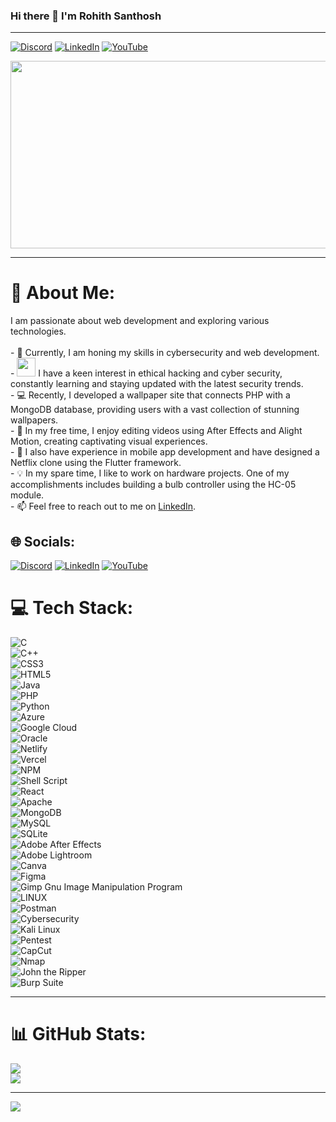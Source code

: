 ### Hi there 👋 I'm Rohith Santhosh
---
[![Discord](https://img.shields.io/badge/Discord-%237289DA.svg?logo=discord&logoColor=white)](https://discord.gg/6KPxbq7U) [![LinkedIn](https://img.shields.io/badge/LinkedIn-%230077B5.svg?logo=linkedin&logoColor=white)](https://www.linkedin.com/in/rohith-santhosh/) [![YouTube](https://img.shields.io/badge/YouTube-%23FF0000.svg?logo=YouTube&logoColor=white)](https://youtube.com/@amber_beatz) 
<div align="center">
  <img src="https://media.tenor.com/54mjjpuowCgAAAAC/ninjala-jane.gif" width="800" height="300"/>
</div>

---

# 💫 About Me:
I am passionate about web development and exploring various technologies.<br><br>- 🔭 Currently, I am honing my skills in cybersecurity and web development.<br>- <img src="https://media.giphy.com/media/WUlplcMpOCEmTGBtBW/giphy.gif" width="30"> I have a keen interest in ethical hacking and cyber security, constantly learning and staying updated with the latest security trends. <br>- 💻 Recently, I developed a wallpaper site that connects PHP with a MongoDB database, providing users with a vast collection of stunning wallpapers.<br>- 🎥 In my free time, I enjoy editing videos using After Effects and Alight Motion, creating captivating visual experiences.<br>- 📱 I also have experience in mobile app development and have designed a Netflix clone using the Flutter framework.<br>- 💡 In my spare time, I like to work on hardware projects. One of my accomplishments includes building a bulb controller using the HC-05 module.<br>- 📫 Feel free to reach out to me on [LinkedIn](https://www.linkedin.com/in/rohith-santhosh/).


## 🌐 Socials:
[![Discord](https://img.shields.io/badge/Discord-%237289DA.svg?logo=discord&logoColor=white)](https://discord.gg/6KPxbq7U) [![LinkedIn](https://img.shields.io/badge/LinkedIn-%230077B5.svg?logo=linkedin&logoColor=white)](https://www.linkedin.com/in/rohith-santhosh/) [![YouTube](https://img.shields.io/badge/YouTube-%23FF0000.svg?logo=YouTube&logoColor=white)](https://youtube.com/@amber_beatz) 



# 💻 Tech Stack:
![C](https://img.shields.io/badge/c-%2300599C.svg?style=flat-square&logo=c&logoColor=white)  
![C++](https://img.shields.io/badge/c++-%2300599C.svg?style=flat-square&logo=c%2B%2B&logoColor=white)  
![CSS3](https://img.shields.io/badge/css3-%231572B6.svg?style=flat-square&logo=css3&logoColor=white)  
![HTML5](https://img.shields.io/badge/html5-%23E34F26.svg?style=flat-square&logo=html5&logoColor=white)  
![Java](https://img.shields.io/badge/java-%23ED8B00.svg?style=flat-square&logo=java&logoColor=white)  
![PHP](https://img.shields.io/badge/php-%23777BB4.svg?style=flat-square&logo=php&logoColor=white)  
![Python](https://img.shields.io/badge/python-3670A0?style=flat-square&logo=python&logoColor=ffdd54)  
![Azure](https://img.shields.io/badge/azure-%230072C6.svg?style=flat-square&logo=azure-devops&logoColor=white)  
![Google Cloud](https://img.shields.io/badge/Google%20Cloud-%234285F4.svg?style=flat-square&logo=google-cloud&logoColor=white)  
![Oracle](https://img.shields.io/badge/Oracle-F80000?style=flat-square&logo=oracle&logoColor=white)  
![Netlify](https://img.shields.io/badge/netlify-%23000000.svg?style=flat-square&logo=netlify&logoColor=#00C7B7)  
![Vercel](https://img.shields.io/badge/vercel-%23000000.svg?style=flat-square&logo=vercel&logoColor=white)  
![NPM](https://img.shields.io/badge/NPM-%23000000.svg?style=flat-square&logo=npm&logoColor=white)  
![Shell Script](https://img.shields.io/badge/shell_script-%23121011.svg?style=flat-square&logo=gnu-bash&logoColor=white)  
![React](https://img.shields.io/badge/react-%2320232a.svg?style=flat-square&logo=react&logoColor=%2361DAFB)  
![Apache](https://img.shields.io/badge/apache-%23D42029.svg?style=flat-square&logo=apache&logoColor=white)  
![MongoDB](https://img.shields.io/badge/MongoDB-%234ea94b.svg?style=flat-square&logo=mongodb&logoColor=white)  
![MySQL](https://img.shields.io/badge/mysql-%2300f.svg?style=flat-square&logo=mysql&logoColor=white)  
![SQLite](https://img.shields.io/badge/sqlite-%2307405e.svg?style=flat-square&logo=sqlite&logoColor=white)  
![Adobe After Effects](https://img.shields.io/badge/Adobe%20After%20Effects-9999FF.svg?style=flat-square&logo=Adobe%20After%20Effects&logoColor=white)  
![Adobe Lightroom](https://img.shields.io/badge/Adobe%20Lightroom-31A8FF.svg?style=flat-square&logo=Adobe%20Lightroom&logoColor=white)  
![Canva](https://img.shields.io/badge/Canva-%2300C4CC.svg?style=flat-square&logo=Canva&logoColor=white)  
![Figma](https://img.shields.io/badge/figma-%23F24E1E.svg?style=flat-square&logo=figma&logoColor=white)  
![Gimp Gnu Image Manipulation Program](https://img.shields.io/badge/Gimp-657D8B?style=flat-square&logo=gimp&logoColor=FFFFFF)  
![LINUX](https://img.shields.io/badge/Linux-FCC624?style=flat-square&logo=linux&logoColor=black)  
![Postman](https://img.shields.io/badge/Postman-FF6C37?style=flat-square&logo=postman&logoColor=white)  
![Cybersecurity](https://img.shields.io/badge/cybersecurity-%23000000.svg?style=flat-square&logo=hackthebox&logoColor=white)  
![Kali Linux](https://img.shields.io/badge/Kali_Linux-%23555857.svg?style=flat-square&logo=kalilinux&logoColor=white)  
![Pentest](https://img.shields.io/badge/Pentest-%23FF5733.svg?style=flat-square&logo=redhat&logoColor=white)  
![CapCut](https://img.shields.io/badge/CapCut-%23000000.svg?style=flat-square&logo=tiktok&logoColor=white)  
![Nmap](https://img.shields.io/badge/Nmap-%23238b45.svg?style=flat-square&logo=nodedotjs&logoColor=white)  
![John the Ripper](https://img.shields.io/badge/John_the_Ripper-%23FFD700.svg?style=flat-square&logo=security&logoColor=black)  
![Burp Suite](https://img.shields.io/badge/Burp_Suite-%23FF8800.svg?style=flat-square&logo=jetbrains&logoColor=white)


---
# 📊 GitHub Stats:
![](https://github-readme-streak-stats.herokuapp.com/?user=Rohith-48&theme=blue-green&hide_border=false)<br/>
![](https://github-readme-stats.vercel.app/api/top-langs/?username=Rohith-48&theme=blue-green&hide_border=false&include_all_commits=false&count_private=true&layout=compact)


---
[![](https://visitcount.itsvg.in/api?id=Rohith-48&label=Profile%20Views&color=9&icon=6&pretty=true)](https://visitcount.itsvg.in)
